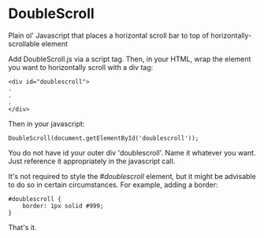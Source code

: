 # DoubleScroll
Plain ol' Javascript that places a horizontal scroll bar to top of horizontally-scrollable element

Add DoubleScroll.js via a script tag. Then, in your HTML, wrap the element you want to horizontally scroll with a div tag:

	<div id="doublescroll">
    .
    .
    .
	</div>

Then in your javascript:

	DoubleScroll(document.getElementById('doublescroll'));

You do not have id your outer div 'doublescroll'. Name it whatever you want. Just reference it appropriately in the javascript call.

It's not required to style the _#doublescroll_ element, but it might be advisable to do so in certain circumstances. For example, adding a border:

	#doublescroll {
		border: 1px solid #999;
	}

That's it.
